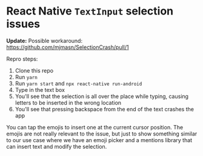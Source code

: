 # React Native `TextInput` selection issues

**Update:** Possible workaround: https://github.com/mjmasn/SelectionCrash/pull/1

Repro steps:

1. Clone this repo
2. Run `yarn`
3. Run `yarn start` and `npx react-native run-android`
4. Type in the text box
5. You'll see that the selection is all over the place while typing, causing letters to be inserted in the wrong location
6. You'll see that pressing backspace from the end of the text crashes the app

You can tap the emojis to insert one at the current cursor position. The emojis are not really relevant to the issue, but just to show something similar to our use case where we have an emoji picker and a mentions library that can insert text and modify the selection.

